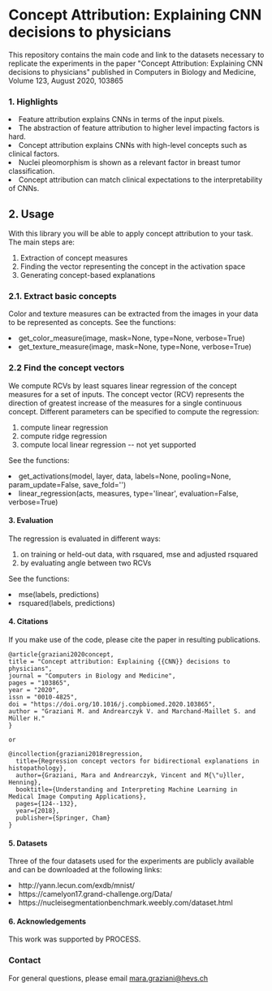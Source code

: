 # Concept Attribution: Explaining CNN decisions to physicians
This repository contains the main code and link to the datasets necessary to replicate the experiments in the paper "Concept Attribution: Explaining CNN decisions to physicians" published in Computers in Biology and Medicine, Volume 123, August 2020, 103865

### 1. Highlights

<li> Feature attribution explains CNNs in terms of the input pixels.
<li> The abstraction of feature attribution to higher level impacting factors is hard.
<li> Concept attribution explains CNNs with high-level concepts such as clinical factors.
<li> Nuclei pleomorphism is shown as a relevant factor in breast tumor classification.
<li> Concept attribution can match clinical expectations to the interpretability of CNNs.

## 2. Usage

With this library you will be able to apply concept attribution to your task. 
The main steps are:
1. Extraction of concept measures
2. Finding the vector representing the concept in the activation space
3. Generating concept-based explanations

### 2.1. Extract basic concepts
Color and texture measures can be extracted from the images in your data to be represented as concepts. 
See the functions:
<li> get_color_measure(image, mask=None, type=None, verbose=True) 
<li> get_texture_measure(image, mask=None, type=None, verbose=True) 

### 2.2 Find the concept vectors
We compute RCVs by least squares linear regression of the concept measures for a set of inputs. The concept vector (RCV) represents the direction of greatest increase of the measures for a single continuous concept. Different parameters can be specified to compute the regression:  
 1. compute linear regression  
 2. compute ridge regression
 3. compute local linear regression -- not yet supported
 
 See the functions:
 <li> get_activations(model, layer, data, labels=None, pooling=None, param_update=False, save_fold='')
 <li> linear_regression(acts, measures, type='linear', evaluation=False, verbose=True)

#### 3. Evaluation

 The regression is evaluated in different ways: 
  1. on training or held-out data, with rsquared, mse and adjusted rsquared
  2. by evaluating angle between two RCVs
  
 See the functions:
 <li> mse(labels, predictions)
 <li> rsquared(labels, predictions)

#### 4. Citations

If you make use of the code, please cite the paper in resulting publications.

```
@article{graziani2020concept,
title = "Concept attribution: Explaining {{CNN}} decisions to physicians",
journal = "Computers in Biology and Medicine",
pages = "103865",
year = "2020",
issn = "0010-4825",
doi = "https://doi.org/10.1016/j.compbiomed.2020.103865",
author = "Graziani M. and Andrearczyk V. and Marchand-Maillet S. and Müller H."
}

or

@incollection{graziani2018regression,
  title={Regression concept vectors for bidirectional explanations in histopathology},
  author={Graziani, Mara and Andrearczyk, Vincent and M{\"u}ller, Henning},
  booktitle={Understanding and Interpreting Machine Learning in Medical Image Computing Applications},
  pages={124--132},
  year={2018},
  publisher={Springer, Cham}
}

```

#### 5. Datasets
Three of the four datasets used for the experiments are publicly available and can be downloaded at the following links:
<li>http://yann.lecun.com/exdb/mnist/
<li>https://camelyon17.grand-challenge.org/Data/
<li>https://nucleisegmentationbenchmark.weebly.com/dataset.html

#### 6. Acknowledgements

This work was supported by PROCESS.

### Contact

For general questions, please email mara.graziani@hevs.ch <br />

